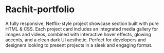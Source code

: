 # Rachit-portfolio
A fully responsive, Netflix-style project showcase section built with pure HTML &amp; CSS. Each project card includes an integrated media gallery for images and videos, combined with interactive hover effects, glowing accents, and a clean dark UI aesthetic. Perfect for developers and designers looking to present projects in a sleek and engaging format.
